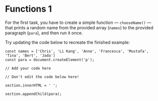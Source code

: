 # Functions 1

For the first task, you have to create a simple function — `chooseName()` — that prints a random name from the provided array (`names`) to the provided paragraph (`para`), and then run it once.

Try updating the code below to recreate the finished example:

    const names = ['Chris', 'Li Kang', 'Anne', 'Francesca', 'Mustafa', 'Tina', 'Bert', 'Jada']
    const para = document.createElement('p');

    // Add your code here

    // Don't edit the code below here!

    section.innerHTML = ' ';

    section.appendChild(para);
    
